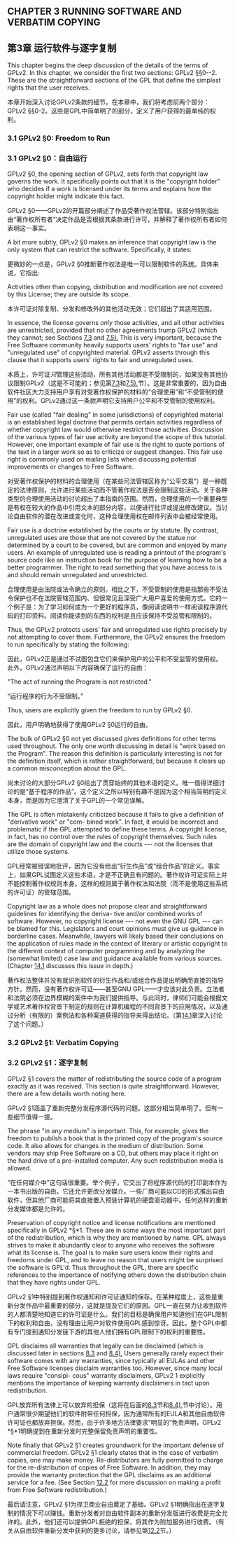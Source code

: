 

## CHAPTER 3 RUNNING SOFTWARE AND VERBATIM COPYING

## 第3章 运行软件与逐字复制

This chapter begins the deep discussion of the details of the terms of
GPLv2. In this chapter, we consider the first two sections: GPLv2
§§0--2. These are the straightforward sections of the GPL that define
the simplest rights that the user receives.

本章开始深入讨论GPLv2条款的细节。在本章中，我们将考虑前两个部分：GPLv2 §§0-2。这些是GPL中简单明了的部分，定义了用户获得的最单纯的权利。

### 3.1 GPLv2 §0: Freedom to Run
### 3.1 GPLv2 §0：自由运行

GPLv2 §0, the opening section of GPLv2, sets forth that copyright law
governs the work. It specifically points out that it is the "copyright
holder" who decides if a work is licensed under its terms and explains
how the copyright holder might indicate this fact.

GPLv2 §0——GPLv2的开篇部分阐述了作品受著作权法管辖。该部分特别指出由“著作权所有者”决定作品是否根据其条款进行许可，并解释了著作权所有者如何表明这一事实。

A bit more subtly, GPLv2 §0 makes an inference that copyright law is
the only system that can restrict the software. Specifically, it
states:

更微妙的一点是，GPLv2 §0推断著作权法是唯一可以限制软件的系统。具体来说，它指出:

Activities other than copying, distribution and modification are not
covered by this License; they are outside its scope.

本许可证对除复制、分发和修改外的其他活动无效；它们超出了其适用范围。

In essence, the license governs *only* those activities, and all other
activities are unrestricted, provided that no other agreements trump
GPLv2 (which they cannot; see Sections
[7.3](#gplv2-6-gpl-my-one-and-only) and
[7.5).](#gplv2-7-give-software-liberty-or-give-it-death) This is very
important, because the Free Software community heavily supports users'
rights to "fair use" and "unregulated use" of copyrighted material.
GPLv2 asserts through this clause that it supports users' rights to
fair and unregulated uses.

本质上，许可证*只*管理这些活动，所有其他活动都是不受限制的，如果没有其他协议限制GPLv2（这是不可能的；参见第[7.3](#gplv2-6-gpl-my-one-and-only)和[7.5).](#gplv2-7-give-software-liberty-or-give-it-death)节）。这是非常重要的，因为自由软件社区大力支持用户享有对受著作权保护的材料的“合理使用”和“不受管制的使用”的权利。GPLv2通过这一条款声明它支持用户公平和不受管制的使用权利。

Fair use (called "fair dealing" in some jurisdictions) of copyrighted
material is an established legal doctrine that permits certain
activities regardless of whether copyright law would otherwise
restrict those activities. Discussion of the various types of fair use
activity are beyond the scope of this tutorial. However, one important
example of fair use is the right to quote portions of the text in a
larger work so as to criticize or suggest changes. This fair use right
is commonly used on mailing lists when discussing potential
improvements or changes to Free Software.

对受著作权保护的材料的合理使用（在某些司法管辖区称为“公平交易”）是一种既定的法律原则，允许进行某些活动而不管著作权法是否会限制这些活动。关于各种类型的合理使用活动的讨论超出了本指南的范围。然而，合理使用的一个重要典型是有权在较大的作品中引用文本的部分内容，以便进行批评或提出修改建议。当讨论自由软件的潜在改进或变化时，这种合理使用权在邮件列表中会被经常使用。

Fair use is a doctrine established by the courts or by statute. By
contrast, unregulated uses are those that are not covered by the
statue nor determined by a court to be covered, but are common and
enjoyed by many users. An example of unregulated use is reading a
printout of the program's source code like an instruction book for the
purpose of learning how to be a better programmer. The right to read
something that you have access to is and should remain unregulated and
unrestricted.

合理使用是由法院或法令确立的原则。相比之下，不受管制的使用是指那些不受法令保护也不在法院管辖范围内、但很常见且深受广大用户喜爱的使用方式。它的一个例子是：为了学习如何成为一个更好的程序员，像阅读说明书一样阅读程序源代码的打印资料。阅读你能读到的东西的权利是且应该保持不受监管和限制的。

Thus, the GPLv2 protects users' fair and unregulated use rights
precisely by not attempting to cover them. Furthermore, the GPLv2
ensures the freedom to run specifically by stating the following:

因此，GPLv2正是通过不试图包含它们来保护用户的公平和不受监管的使用权。此外，GPLv2通过声明以下内容确保了运行的自由：

"The act of running the Program is not restricted."

“运行程序的行为不受限制。”

Thus, users are explicitly given the freedom to run by GPLv2 §0.

因此，用户明确地获得了使用GPLv2 §0运行的自由。

The bulk of GPLv2 §0 not yet discussed gives definitions for other
terms used throughout. The only one worth discussing in detail is
"work based on the Program". The reason this definition is
particularly interesting is not for the definition itself, which is
rather straightforward, but because it clears up a common
misconception about the GPL.

尚未讨论的大部分GPLv2 §0给出了贯穿始终的其他术语的定义。唯一值得详细讨论的是“基于程序的作品”。这个定义之所以特别有趣不是因为这个相当简明的定义本身，而是因为它澄清了关于GPL的一个常见误解。

The GPL is often mistakenly criticized because it fails to give a
definition of "derivative work" or "com- bined work". In fact, it
would be incorrect and problematic if the GPL attempted to define
these terms. A copyright license, in fact, has no control over the
rules of copyright themselves. Such rules are the domain of copyright
law and the courts --- not the licenses that utilize those systems.

GPL经常被错误地批评，因为它没有给出“衍生作品”或“组合作品”的定义。事实上，如果GPL试图定义这些术语，才是不正确且有问题的。著作权许可证实际上并不能控制著作权规则本身。这样的规则属于著作权法和法院（而不是使用这些系统的许可证）的管辖范围。

Copyright law as a whole does not propose clear and straightforward
guidelines for identifying the deriva- tive and/or combined works of
software. However, no copyright license --- not even the GNU GPL ---
can be blamed for this. Legislators and court opinions must give us
guidance in borderline cases. Meanwhile, lawyers will likely based
their conclusions on the application of rules made in the context of
literary or artistic copyright to the different context of computer
programming and by analyzing the (somewhat limited) case law and
guidance available from various sources. (Chapter
[14.1](#evaluate-license-applicability) discusses this issue in
depth.)

著作权法整体并没有就识别软件的衍生作品和/或组合作品提出明确而直接的指导方针。然而，没有著作权许可证——甚至GNU GPL——才应该对此负责。立法者和法院必须在边界模糊的案件中为我们提供指导。与此同时，律师们可能会根据文学或艺术著作权背景下制定的规则在计算机编程的不同背景下的应用情况，以及通过分析（有限的）案例法和各种渠道获得的指导来得出结论。（第[14.1](#evaluate-license-applicability)章深入讨论了这个问题。）

### 3.2 GPLv2 §1: Verbatim Copying

### 3.2 GPLv2 §1：逐字复制

GPLv2 §1 covers the matter of redistributing the source code of a
program exactly as it was received. This section is quite
straightforward. However, there are a few details worth noting here.

GPLv2 §1涵盖了重新完整分发程序源代码的问题。这部分相当简单明了。但有一些细节值得一提。

The phrase "in any medium" is important. This, for example, gives the
freedom to publish a book that is the printed copy of the program's
source code. It also allows for changes in the medium of distribution.
Some vendors may ship Free Software on a CD, but others may place it
right on the hard drive of a pre-installed computer. Any such
redistribution media is allowed.

“在任何媒介中”这句话很重要。举个例子，它交出了将程序源代码的打印副本作为一本书出版的自由。它还允许更改分发媒介。一些厂商可能以CD的形式推出自由软件，但其他厂商可能将其直接置入预装计算机的硬盘驱动器中。任何这样的重新分发媒体都是允许的。

Preservation of copyright notice and license notifications are
mentioned specifically in GPLv2 *§*1. These are in some ways the most
important part of the redistribution, which is why they are mentioned
by name. GPL always strives to make it abundantly clear to anyone who
receives the software what its license is. The goal is to make sure
users know their rights and freedoms under GPL, and to leave no reason
that users might be surprised the software is GPL'd. Thus throughout
the GPL, there are specific references to the importance of notifying
others down the distribution chain that they have rights under GPL.

GPLv2 §1中特别提到著作权通知和许可证通知的保存。在某种程度上，这些是重新分发作品中最重要的部分，这就是提及它们的原因。GPL一直在努力让收到软件的人都清楚地知道它的许可证是什么。我们的目标是确保用户知道他们在GPL限制下的权利和自由，没有理由让用户对软件使用GPL感到惊讶。因此，整个GPL中都有专门提到通知分发链下游的其他人他们拥有GPL限制下的权利的重要性。

GPL disclaims all warranties that legally can be disclaimed (which is
discussed later in sections [8.3](#gplv2-11-no-warranty) and
[8.4).](#gplv2-12-limitation-of-liability) Users generally rarely
expect their software comes with any warranties, since typically all
EULAs and other Free Software licenses disclaim warranties too.
However, since many local laws require "consipi- cous" warranty
disclaimers, GPLv2 1 explicitly mentions the importance of keeping
warranty disclaimers in tact upon redistribution.

GPL放弃所有法律上可以放弃的担保（这将在后面的[8.3](#gplv2-11-no-warranty)节和[8.4).](#gplv2-12-limitation-of-liability)节中讨论）。用户通常很少期望他们的软件附带任何担保，因为通常所有的EULA和其他自由软件许可证也都放弃担保。然而，由于许多地方法律要求“明显的”免责声明，GPLv2 *§*1明确提到在重新分发时完整保留免责声明的重要性。

Note finally that GPLv2 §1 creates groundwork for the important defense
of commercial freedom. GPLv2 §1 clearly states that in the case of
verbatim copies, one may make money. Re-distributors are fully
permitted to charge for the re-distribution of copies of Free
Software. In addition, they may provide the warranty protection that
the GPL disclaims as an additional service for a fee. (See Section
[12.2](#business-models) for more discussion on making a profit from
Free Software redistribution.)

最后请注意，GPLv2 §1为捍卫商业自由奠定了基础。GPLv2 §1明确指出在逐字复制的情况下可以赚钱。重新分发者对自由软件副本的重新分发版进行收费是完全允许的。此外，他们还可以提供GPL拒绝的担保，将其作为附加服务进行收费。（有关从自由软件重新分发中获利的更多讨论，请参见第[12.2](#business-models)节。）
